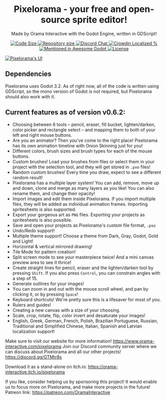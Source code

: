 <p align="center">
    <h1 align = "center">Pixelorama - your free and open-source sprite editor!</h1>
</p>
<p align="center">
    Made by Orama Interactive with the Godot Engine, written in GDScript!
</p>
 <p align="center">  
    <a href="https://github.com/Orama-Interactive/Pixelorama">
        <img src="https://img.shields.io/github/languages/code-size/Orama-Interactive/Pixelorama.svg" alt="Code Size" />
    </a>
    <a href="https://github.com/Orama-Interactive/Pixelorama">
        <img src="https://img.shields.io/github/repo-size/Orama-Interactive/Pixelorama.svg" alt="Repository size" />
    </a>
    <a href="https://discord.gg/GTMtr8s">
        <img src="https://discordapp.com/api/guilds/645793202393186339/embed.png" alt="Discord Chat" />
    </a>
    <a href="https://crowdin.com/project/pixelorama">
        <img src="https://badges.crowdin.net/pixelorama/localized.svg" alt="Crowdin Localized %" />
    </a>
    <a href="https://github.com/Calinou/awesome-godot">
        <img src="https://awesome.re/mentioned-badge.svg" alt="Mentioned in Awesome Godot" />
    </a>
    <a href="https://github.com/Orama-Interactive/Pixelorama/blob/master/LICENSE">
        <img src="https://img.shields.io/github/license/Orama-Interactive/Pixelorama.svg" alt="License" />
    </a>
</p>
 
[![Pixelorama's UI](https://static.wixstatic.com/media/cc6108_ccec89c37b3d425da4f03776160c859c~mv2.png)](https://www.youtube.com/watch?v=DULv-jzueRw&list=PLVEP1Zz6BUpBiQC0CB6eNBhhLF4tEwBB-&index=7)

## Dependencies
Pixelorama uses Godot 3.2. As of right now, all of the code is written using GDScript, so the mono version of Godot is not required, but Pixelorama should also work with it.

## Current features as of version v0.6.2:

- Choosing between 6 tools – pencil, eraser, fill bucket, lighten/darken, color picker and rectangle select – and mapping them to both of your left and right mouse buttons.
- Are you an animator? Then you've come to the right place! Pixelorama has its own animation timeline with Onion Skinning just for you!
- Different colors, brush sizes and brush types for each of the mouse buttons.
- Custom brushes! Load your brushes from files or select them in your project with the selection tool, and they will get stored in `.pxo` files!
- Random custom brushes! Every time you draw, expect to see a different random result!
- Pixelorama has a multiple layer system! You can add, remove, move up and down, clone and merge as many layers as you like! You can also rename them, and change their opacity!
- Import images and edit them inside Pixelorama. If you import multiple files, they will be added as individual animation frames. Importing spritesheets is also supported.
- Export your gorgeous art as `PNG` files. Exporting your projects as spritesheets is also possible.
- Save and open your projects as Pixelorama's custom file format, `.pxo`
- Undo/Redo support!
- Multiple theme support! Choose a theme from Dark, Gray, Godot, Gold and Light!
- Horizontal & vertical mirrored drawing!
- Tile Mode for pattern creation!
- Split screen mode to see your masterpiece twice! And a mini canvas preview area to see it thrice!
- Create straight lines for pencil, eraser and the lighten/darken tool by pressing `Shift`. If you also press `Control`, you can constrain angles with a step of 15.
- Generate outlines for your images!
- Υou can zoom in and out with the mouse scroll wheel, and pan by clicking it, or by pressing `Space`!
- Keyboard shortcuts! We're pretty sure this is a lifesaver for most of you.
- Rulers and guides!
- Creating a new canvas with a size of your choosing.
- Scale, crop, rotate, flip, color invert and desaturate your images!
- English, Greek, German, French, Polish, Brazilian Portuguese, Russian, Traditional and Simplified Chinese, Italian, Spanish and Latvian localization support!

Make sure to visit our website for more information! https://www.orama-interactive.com/pixelorama
Join our Discord community server​ where we can discuss about Pixelorama and all our other projects! https://discord.gg/GTMtr8s

Download it as a stand-alone on itch.io: https://orama-interactive.itch.io/pixelorama

If you like, consider helping us by sponsoring this project! It would enable us to focus more on Pixelorama, and make more projects in the future!
Patreon link: https://patreon.com/OramaInteractive
